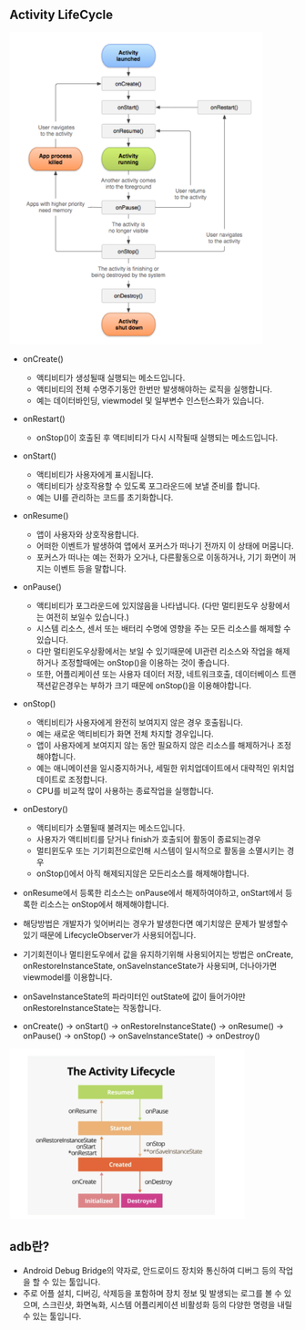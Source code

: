 ## Activity LifeCycle

![Alt text](resource/activityLifecycle.png)

- onCreate()
	- 액티비티가 생성될때 실행되는 메소드입니다.
	- 액티비티의 전체 수명주기동안 한번만 발생해야하는 로직을 실행합니다.
	- 예는 데이터바인딩, viewmodel 및 일부변수 인스턴스화가 있습니다.
	
- onRestart()
	- onStop()이 호출된 후 액티비티가 다시 시작될때 실행되는 메소드입니다.

- onStart()
	- 액티비티가 사용자에게 표시됩니다.
	- 액티비티가 상호작용할 수 있도록 포그라운드에 보낼 준비를 합니다.
	- 예는 UI를 관리하는 코드를 초기화합니다.

- onResume()
	- 앱이 사용자와 상호작용합니다.
	- 어떠한 이벤트가 발생하여 앱에서 포커스가 떠나기 전까지 이 상태에 머뭄니다.
	- 포커스가 떠나는 예는 전화가 오거나, 다른활동으로 이동하거나, 기기 화면이 꺼지는 이벤트 등을 말합니다.

- onPause()
	- 액티비티가 포그라운드에 있지않음을 나타냅니다. (다만 멀티윈도우 상황에서는 여전히 보일수 있습니다.)
	- 시스템 리소스, 센서 또는 배터리 수명에 영향을 주는 모든 리소스를 해제할 수 있습니다.
	- 다만 멀티윈도우상황에서는 보일 수 있기때문에 UI관련 리소스와 작업을 해제하거나 조정할때에는 onStop()을 이용하는 것이 좋습니다.
	- 또한, 어플리케이션 또는 사용자 데이터 저장, 네트워크호출, 데이터베이스 트랜잭션같은경우는 부하가 크기 때문에 onStop()을 이용해야합니다.

- onStop()
	- 액티비티가 사용자에게 완전히 보여지지 않은 경우 호출됩니다.
	- 예는 새로운 액티비티가 화면 전체 차지할 경우입니다.
	- 앱이 사용자에게 보여지지 않는 동안 필요하지 않은 리소스를 해제하거나 조정해야합니다.
	- 예는 애니메이션을 일시중지하거나, 세밀한 위치업데이트에서 대략적인 위치업데이트로 조정합니다.
	- CPU를 비교적 많이 사용하는 종료작업을 실행합니다.

- onDestory()
	- 액티비티가 소멸될때 불려지는 메소드입니다.
	- 사용자가 액티비티를 닫거나 finish가 호출되어 활동이 종료되는경우
	- 멀티윈도우 또는 기기회전으로인해 시스템이 일시적으로 활동을 소멸시키는 경우
	- onStop()에서 아직 해제되지않은 모든리소스를 해제해야합니다.

- onResume에서 등록한 리소스는 onPause에서 해제하여야하고, onStart에서 등록한 리소스는 onStop에서 해제해야합니다.
- 해당방법은 개발자가 잊어버리는 경우가 발생한다면 예기치않은 문제가 발생할수 있기 때문에 LifecycleObserver가 사용되어집니다.

- 기기회전이나 멀티윈도우에서 값을 유지하기위해 사용되어지는 방법은 onCreate, onRestoreInstanceState, onSaveInstanceState가 사용되며, 더나아가면 viewmodel를 이용합니다.
- onSaveInstanceState의 파라미터인 outState에 값이 들어가야만 onRestoreInstanceState는 작동합니다.
- onCreate() -> onStart() -> onRestoreInstanceState() -> onResume() -> onPause() -> onStop() -> onSaveInstanceState() -> onDestroy()

![Alt text](resource/simpleActivityLifecycle.png)

## adb란?
- Android Debug Bridge의 약자로, 안드로이드 장치와 통신하여 디버그 등의 작업을 할 수 있는 툴입니다.
- 주로 어플 설치, 디버깅, 삭제등을 포함하며 장치 정보 및 발생되는 로그를 볼 수 있으며, 스크린샷, 화면녹화, 시스템 어플리케이션 비활성화 등의 다양한 명령을 내릴수 있는 툴입니다.
